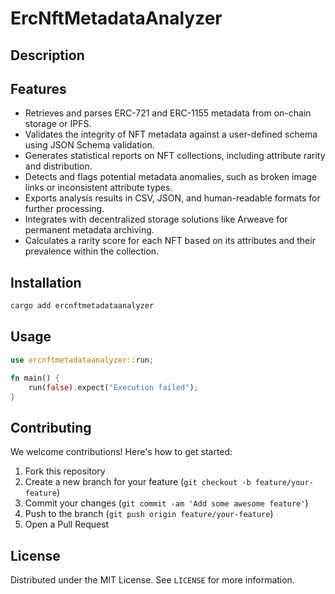 # ErcNftMetadataAnalyzer

## Description



## Features

- Retrieves and parses ERC-721 and ERC-1155 metadata from on-chain storage or IPFS.
- Validates the integrity of NFT metadata against a user-defined schema using JSON Schema validation.
- Generates statistical reports on NFT collections, including attribute rarity and distribution.
- Detects and flags potential metadata anomalies, such as broken image links or inconsistent attribute types.
- Exports analysis results in CSV, JSON, and human-readable formats for further processing.
- Integrates with decentralized storage solutions like Arweave for permanent metadata archiving.
- Calculates a rarity score for each NFT based on its attributes and their prevalence within the collection.
## Installation

```bash
cargo add ercnftmetadataanalyzer
```

## Usage

```rust
use ercnftmetadataanalyzer::run;

fn main() {
    run(false).expect("Execution failed");
}
```

## Contributing

We welcome contributions! Here's how to get started:

1. Fork this repository
2. Create a new branch for your feature (`git checkout -b feature/your-feature`)
3. Commit your changes (`git commit -am 'Add some awesome feature'`)
4. Push to the branch (`git push origin feature/your-feature`)
5. Open a Pull Request

## License

Distributed under the MIT License. See `LICENSE` for more information.
